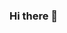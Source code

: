 ### Hi there 👋

<!---
**SiddhantDayal/SiddhantDayal** is a ✨ _special_ ✨ repository because its `README.md` (this file) appears on your GitHub profile.

Here are some ideas to get you started:
- 🌱 I’m currently learning DSA
- 👯 I’m looking to collaborate on Web Dev Projects
- 💬 Ask me about Pokemon
- 📫 How to reach me: www.linkedin.com/in/siddhant-dayal
- ⚡ Fun fact: Garfield is the world's most popular comic
--->
